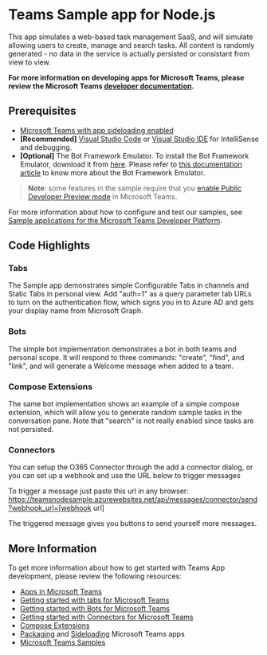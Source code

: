 # Teams Sample app for Node.js

This app simulates a web-based task management SaaS, and will simulate allowing users to create, manage and search tasks.  All content is randomly generated - no data in the service is actually persisted or consistant from view to view.  

**For more information on developing apps for Microsoft Teams, please review the Microsoft Teams [developer documentation](https://msdn.microsoft.com/en-us/microsoft-teams/index).**

## Prerequisites
* [Microsoft Teams with app sideloading enabled](https://msdn.microsoft.com/en-us/microsoft-teams/setup)
* **[Recommended]** [Visual Studio Code](https://code.visualstudio.com/) or [Visual Studio IDE](https://www.visualstudio.com/vs/) for IntelliSense and debugging.
* **[Optional]** The Bot Framework Emulator. To install the Bot Framework Emulator, download it from [here](https://emulator.botframework.com/). Please refer to [this documentation article](https://github.com/microsoft/botframework-emulator/wiki/Getting-Started) to know more about the Bot Framework Emulator.

>**Note**: some features in the sample require that you [enable Public Developer Preview mode](https://msdn.microsoft.com/en-us/microsoft-teams/publicpreview) in Microsoft Teams.

For more information about how to configure and test our samples, see [Sample applications for the Microsoft Teams Developer Platform](https://msdn.microsoft.com/en-us/microsoft-teams/samples).

## Code Highlights

### Tabs
The Sample app demonstrates simple Configurable Tabs in channels and Static Tabs in personal view.  Add "auth=1" as a query parameter tab URLs to turn on the authentication flow, which signs you in to Azure AD and gets your display name from Microsoft Graph.

### Bots
The simple bot implementation demonstrates a bot in both teams and personal scope.  It will respond to three commands: "create", "find", and "link", and will generate a Welcome message when added to a team.

### Compose Extensions
The same bot implementation shows an example of a simple compose extension, which will allow you to generate random sample tasks in the conversation pane.  Note that "search" is not really enabled since tasks are not persisted.

### Connectors
You can setup the O365 Connector through the add a connector dialog, or you can set up a webhook and use the URL below to trigger messages

To trigger a message just paste this url in any browser:
https://teamsnodesample.azurewebsites.net/api/messages/connector/send?webhook_url=[webhook url]

The triggered message gives you buttons to send yourself more messages.


## More Information

To get more information about how to get started with Teams App development, please review the following resources:
* [Apps in Microsoft Teams](https://msdn.microsoft.com/en-us/microsoft-teams/teamsapps)
* [Getting started with tabs for Microsoft Teams](https://msdn.microsoft.com/en-us/microsoft-teams/tabs)
* [Getting started with Bots for Microsoft Teams](https://msdn.microsoft.com/en-us/microsoft-teams/bots)
* [Getting started with Connectors for Microsoft Teams](https://msdn.microsoft.com/en-us/microsoft-teams/connectors)
* [Compose Extensions](https://msdn.microsoft.com/en-us/microsoft-teams/composeextensions)
* [Packaging](https://msdn.microsoft.com/en-us/microsoft-teams/createpackage) and [Sideloading](https://msdn.microsoft.com/en-us/microsoft-teams/submission) Microsoft Teams apps
* [Microsoft Teams Samples](https://msdn.microsoft.com/en-us/microsoft-teams/samples)

